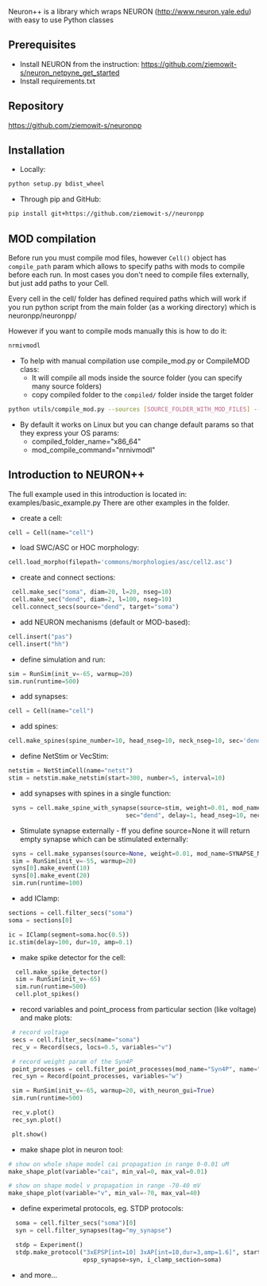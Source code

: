 Neuron++ is a library which wraps NEURON (http://www.neuron.yale.edu) with easy to use Python classes

## Prerequisites

* Install NEURON from the instruction: https://github.com/ziemowit-s/neuron_netpyne_get_started
* Install requirements.txt

## Repository

https://github.com/ziemowit-s/neuronpp

## Installation

* Locally:
```bash
python setup.py bdist_wheel
```

* Through pip and GitHub:
```bash
pip install git+https://github.com/ziemowit-s//neuronpp
```

## MOD compilation
Before run you must compile mod files, however `Cell()` object has `compile_path` param which allows to specify paths with mods to compile before each run.
In most cases you don't need to compile files externally, but just add paths to your Cell.

Every cell in the cell/ folder has defined required paths which will work if you run python script from the main folder (as a working directory) which is neuronpp/neuronpp/

However if you want to compile mods manually this is how to do it:

```bash
nrmivmodl
```

* To help with manual compilation use compile_mod.py or CompileMOD class:
  * It will compile all mods inside the source folder (you can specify many source folders)
  * copy compiled folder to the `compiled/` folder inside the target folder 
  
```bash
python utils/compile_mod.py --sources [SOURCE_FOLDER_WITH_MOD_FILES] --target [TARGET_FOLDER]
``` 

  * By default it works on Linux but you can change default params so that they express your OS params:
    * compiled_folder_name="x86_64"
    * mod_compile_command="nrnivmodl"
    
## Introduction to NEURON++
The full example used in this introduction is located in: examples/basic_example.py
There are other examples in the folder.

  * create a cell:
   ```python
   cell = Cell(name="cell")
   ```

  * load SWC/ASC or HOC morphology:
   ```python
   cell.load_morpho(filepath='commons/morphologies/asc/cell2.asc')
   ```

  * create and connect sections:
   ```python
    cell.make_sec("soma", diam=20, l=20, nseg=10)
    cell.make_sec("dend", diam=2, l=100, nseg=10)
    cell.connect_secs(source="dend", target="soma")
   ```

  * add NEURON mechanisms (default or MOD-based):
   ```python
   cell.insert("pas")
   cell.insert("hh")
   ```

  * define simulation and run:
   ```python
   sim = RunSim(init_v=-65, warmup=20)
   sim.run(runtime=500)
   ```

  * add synapses:
   ```python
   cell = Cell(name="cell")
   ```

  * add spines:
   ```python
   cell.make_spines(spine_number=10, head_nseg=10, neck_nseg=10, sec='dend')
   ```
  * define NetStim or VecStim:
  ```python
  netstim = NetStimCell(name="netst")
  stim = netstim.make_netstim(start=300, number=5, interval=10)
  ```
  * add synapses with spines in a single function:
   ```python
    syns = cell.make_spine_with_synapse(source=stim, weight=0.01, mod_name="ExpSyn",
                                    sec="dend", delay=1, head_nseg=10, neck_nseg=10, number=10)
   ```
   
   * Stimulate synapse externally - ff you define source=None it will return empty synapse which can be stimulated externally:
   ```python
    syns = cell.make_sypanses(source=None, weight=0.01, mod_name=SYNAPSE_MECH, sec="soma", target_loc=0.5, delay=1)
    sim = RunSim(init_v=-55, warmup=20)
    syns[0].make_event(10)
    syns[0].make_event(20)
    sim.run(runtime=100)
   ```

  * add IClamp:
   ```python
   sections = cell.filter_secs("soma")
   soma = sections[0]

   ic = IClamp(segment=soma.hoc(0.5))
   ic.stim(delay=100, dur=10, amp=0.1)
   ```
  * make spike detector for the cell:
  ```python
    cell.make_spike_detector()
    sim = RunSim(init_v=-65)
    sim.run(runtime=500)
    cell.plot_spikes()
   ```

  * record variables and point_process from particular section (like voltage) and make plots:
   ```python
    # record voltage
    secs = cell.filter_secs(name="soma")
    rec_v = Record(secs, locs=0.5, variables="v")

    # record weight param of the Syn4P
    point_processes = cell.filter_point_processes(mod_name="Syn4P", name="dend")
    rec_syn = Record(point_processes, variables="w") 

    sim = RunSim(init_v=-65, warmup=20, with_neuron_gui=True)
    sim.run(runtime=500)

    rec_v.plot()
    rec_syn.plot()

    plt.show()
   ```
  
  * make shape plot in neuron tool:
   ```python
   # show on whole shape model cai propagation in range 0-0.01 uM 
   make_shape_plot(variable="cai", min_val=0, max_val=0.01)

   # show on shape model v propagation in range -70-40 mV
   make_shape_plot(variable="v", min_val=-70, max_val=40)
   ```

  * define experimetal protocols, eg. STDP protocols:
  ```python
    soma = cell.filter_secs("soma")[0]
    syn = cell.filter_synapses(tag="my_synapse")

    stdp = Experiment()
    stdp.make_protocol("3xEPSP[int=10] 3xAP[int=10,dur=3,amp=1.6]", start=1, isi=10, iti=3000,
                       epsp_synapse=syn, i_clamp_section=soma)
   ```

  * and more...


